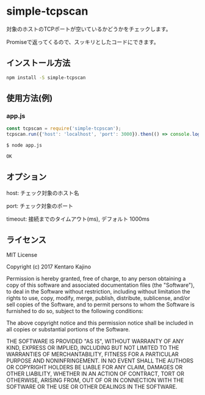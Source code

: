 # simple-tcpscan
対象のホストのTCPポートが空いているかどうかをチェックします。

Promiseで返ってくるので、スッキリとしたコードにできます。

## インストール方法
```bash
npm install -S simple-tcpscan
```

## 使用方法(例)

### app.js
```javascript
const tcpscan = require('simple-tcpscan');
tcpscan.run({'host': 'localhost', 'port': 3000}).then(() => console.log('OK'), () => console.log('NG'));
```

```bash
$ node app.js

OK
```

## オプション

host: チェック対象のホスト名

port: チェック対象のポート

timeout: 接続までのタイムアウト(ms), デフォルト 1000ms


## ライセンス

MIT License

Copyright (c) 2017 Kentaro Kajino

Permission is hereby granted, free of charge, to any person obtaining a copy
of this software and associated documentation files (the "Software"), to deal
in the Software without restriction, including without limitation the rights
to use, copy, modify, merge, publish, distribute, sublicense, and/or sell
copies of the Software, and to permit persons to whom the Software is
furnished to do so, subject to the following conditions:

The above copyright notice and this permission notice shall be included in all
copies or substantial portions of the Software.

THE SOFTWARE IS PROVIDED "AS IS", WITHOUT WARRANTY OF ANY KIND, EXPRESS OR
IMPLIED, INCLUDING BUT NOT LIMITED TO THE WARRANTIES OF MERCHANTABILITY,
FITNESS FOR A PARTICULAR PURPOSE AND NONINFRINGEMENT. IN NO EVENT SHALL THE
AUTHORS OR COPYRIGHT HOLDERS BE LIABLE FOR ANY CLAIM, DAMAGES OR OTHER
LIABILITY, WHETHER IN AN ACTION OF CONTRACT, TORT OR OTHERWISE, ARISING FROM,
OUT OF OR IN CONNECTION WITH THE SOFTWARE OR THE USE OR OTHER DEALINGS IN THE
SOFTWARE.
